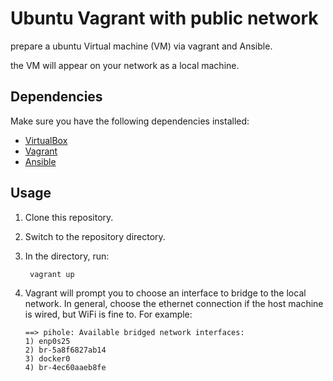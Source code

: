 # Ubuntu Vagrant with public network

prepare a ubuntu Virtual machine (VM) via vagrant and Ansible.

the VM will appear on your network as a local machine.

## Dependencies

Make sure you have the following dependencies installed:

* [VirtualBox](https://www.virtualbox.org)
* [Vagrant](https://www.vagrantup.com)
* [Ansible](https://www.ansible.com)

## Usage

1. Clone this repository.

2. Switch to the repository directory.

3. In the directory, run:

        vagrant up
        
4. Vagrant will prompt you to choose an interface to bridge to the local network. In general, choose the ethernet connection if the host machine is wired, but WiFi is fine to. For example:

    ```
    ==> pihole: Available bridged network interfaces:
    1) enp0s25
    2) br-5a8f6827ab14
    3) docker0
    4) br-4ec60aaeb8fe
 
